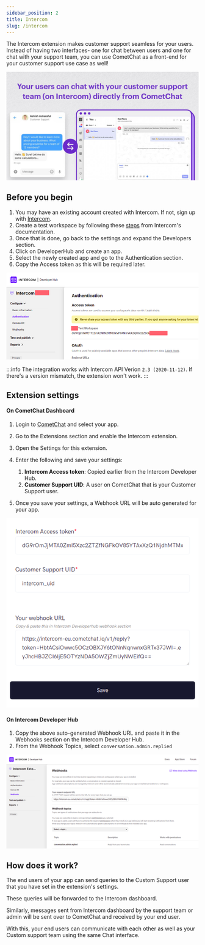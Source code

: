 ```yaml
---
sidebar_position: 2
title: Intercom
slug: /intercom
---
```


The Intercom extension makes customer support seamless for your users. Instead of having two interfaces- one for chat between users and one for chat with your support team, you can use CometChat as a front-end for your customer support use case as well!

![](./assets/1640765694.jpg)

## Before you begin

1. You may have an existing account created with Intercom. If not, sign up with [Intercom](https://intercom.com).
2. Create a test workspace by following these [steps](https://www.intercom.com/help/en/articles/188-create-a-test-workspace-in-intercom) from Intercom's documentation.
3. Once that is done, go back to the settings and expand the Developers section.
4. Click on DeveloperHub and create an app.
5. Select the newly created app and go to the Authentication section.
6. Copy the Access token as this will be required later.

![1.1. Intercom app on Developer Hub](./assets/1640243502.png)

:::info
 The integration works with Intercom API Verion `2.3 (2020-11-12)`. If there's a version mismatch, the extension won't work.
:::

## Extension settings

#### On CometChat Dashboard

1. Login to [CometChat](https://app.cometchat.com/login) and select your app.
2. Go to the Extensions section and enable the Intercom extension.
3. Open the Settings for this extension.
4. Enter the following and save your settings:
    1. **Intercom Access token**: Copied earlier from the Intercom Developer Hub.
    2. **Customer Support UID**: A user on CometChat that is your Customer Support user.

5. Once you save your settings, a Webhook URL will be auto generated for your app.

![2.1. Auto-generated Webhook URL](./assets/1640243900.png)

#### On Intercom Developer Hub

1. Copy the above auto-generated Webhook URL and paste it in the Webhooks section on the Intercom Developer Hub.
2. From the Webhook Topics, select `conversation.admin.replied`

![2.2. Webhooks section on Intercom Developer Hub](./assets/1640244083.png)

## How does it work?

The end users of your app can send queries to the Custom Support user that you have set in the extension's settings.

These queries will be forwarded to the Intercom dashboard.

Similarly, messages sent from Intercom dashboard by the support team or admin will be sent over to CometChat and received by your end user.

With this, your end users can communicate with each other as well as your Custom support team using the same Chat interface.